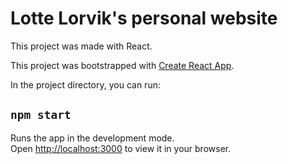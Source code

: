 # Lotte Lorvik's personal website

This project was made with React.



This project was bootstrapped with [Create React App](https://github.com/facebook/create-react-app).

In the project directory, you can run:

## `npm start`

Runs the app in the development mode.\
Open [http://localhost:3000](http://localhost:3000) to view it in your browser.
